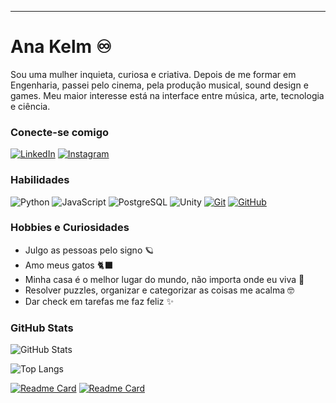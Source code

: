
---

# Ana Kelm ♾️ 
Sou uma mulher inquieta, curiosa e criativa. Depois de me formar em Engenharia, passei pelo cinema, pela produção musical, sound design e games. Meu maior interesse está na interface entre música, arte, tecnologia e ciência.
### Conecte-se comigo

[![LinkedIn](https://img.shields.io/badge/-LinkedIn-E60177?style=for-the-badge&logo=linkedin&logoColor=17CEE6)](https://www.linkedin.com/in/anapaulaksoares/)
[![Instagram](https://img.shields.io/badge/-Instagram-E60177?style=for-the-badge&logo=instagram&logoColor=17CEE6)](https://www.instagram.com/_ana.kelm/)

### Habilidades
![Python](https://img.shields.io/badge/Python-E60177?style=for-the-badge&logo=python&logoColor=17CEE6)
![JavaScript](https://img.shields.io/badge/JavaScript-E60177?style=for-the-badge&logo=javascript&logoColor=17CEE6)
![PostgreSQL](https://img.shields.io/badge/PostgreSQL-E60177?style=for-the-badge&logo=PostgreSQL&logoColor=17CEE6)
![Unity](https://img.shields.io/badge/Unity-E60177?style=for-the-badge&logo=Unity&logoColor=17CEE6)
[![Git](https://img.shields.io/badge/Git-E60177?style=for-the-badge&logo=git&logoColor=17CEE6)](https://git-scm.com/doc) 
[![GitHub](https://img.shields.io/badge/GitHub-E60177?style=for-the-badge&logo=github&logoColor=17CEE6)](https://docs.github.com/)

### Hobbies e Curiosidades
+ Julgo as pessoas pelo signo 🪐
+ Amo meus gatos 🐈‍⬛
+ Minha casa é o melhor lugar do mundo, não importa onde eu viva 🏡
+ Resolver puzzles, organizar e categorizar as coisas me acalma 🤓
+ Dar check em tarefas me faz feliz ✨ 


### GitHub Stats
![GitHub Stats](https://github-readme-stats.vercel.app/api?username=anapppp&theme=transparent&bg_color=000&border_color=30A3DC&show_icons=true&icon_color=30A3DC&title_color=EA469B&text_color=FFF)

![Top Langs](https://github-readme-stats-git-masterrstaa-rickstaa.vercel.app/api/top-langs/?username=anapppp&layout=compact&bg_color=000&border_color=30A3DC&title_color=EA469B&text_color=FFF)

[![Readme Card](https://github-readme-stats.vercel.app/api/pin/?username=anapppp&repo=IA-generativa-aplicada-a-uma-API-de-sistema-bancario&layout=compact&bg_color=000&border_color=30A3DC&title_color=EA469B&text_color=FFF)](https://github.com/anapppp/IA-generativa-aplicada-a-uma-API-de-sistema-bancario)
[![Readme Card](https://github-readme-stats.vercel.app/api/pin/?username=anapppp&repo=API-para-um-Banco-Digital-Desafio-Modulo-2&layout=compact&bg_color=000&border_color=30A3DC&title_color=EA469B&text_color=FFF)]([https://github.com/anapppp/IA-generativa-aplicada-a-uma-API-de-sistema-bancario](https://github.com/anapppp/API-para-um-Banco-Digital-Desafio-Modulo-2)https://github.com/anapppp/API-para-um-Banco-Digital-Desafio-Modulo-2)


